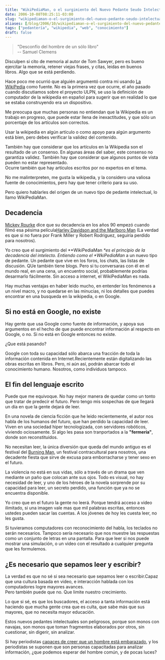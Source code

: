 ```yaml
---
title: "WikiPediaMan, o el surgimiento del Nuevo Pedante Seudo Intelectual "
date: 2006-10-08T08:25:11-03:00
slug: "wikipediaman-o-el-surgimiento-del-nuevo-pedante-seudo-intelectual"
aliases: [/blog/2006/10/wikipediaman-o-el-surgimiento-del-nuevo-pedante-seudo-intelectual.html, /2006/10/wikipediaman_o_el_surgimiento_del_nuevo.html]
tags: ["pedantería", "wikipedia", "web", "conocimiento"]
draft: false
---
```


> "Desconfío del hombre de un sólo libro"\
> -- Samuel Clemens

Disculpen si cito de memoria al autor de Tom Sawyer, pero es bueno
ejercitar la memoria, retener viejas frases, y citas, leidas en buenos
libros. Algo que se está perdiendo.

Hace poco me ocurrió que alguién argumentó contra mi usando [La
WikiPedia](http://en.wikipedia.org/) como fuente. No es la primera vez
que ocurre, el año pasado cuando discutiamos sobre el proyecto ULPN, se
uso la definición de computador de la wikipedia en español para sugerir
que en realidad lo que se estaba construyendo era un dispositivo.

Me preocupa que muchas personas no entiendan que la Wikipedia es un
trabajo en progreso, que puede estar llena de inexactitudes, y que sólo
un porcentaje de los artículos son correctos.

Usar la wikipedia en algún artículo o como apoyo para algún argumento
está bien, pero debes verificar la validez del contenido.

También hay que considerar que los artículos en la Wikipedia son el
resultado de un consenso. En algunas áreas del saber, este consenso no
garantiza validez. También hay que considerar que algunos puntos de
vista pueden no estar representado.\
Ocurre también que hay artículos escritos por no expertos en el tema.

No me malinterpreten, me gusta la wikipedia, y la considero una valiosa
fuente de conocimientos, pero hay que tener criterio para su uso.

Pero quiero hablarles del origen de un nuevo tipo de pedante
intelectual, lo llamo WikiPediaMan.

## Decadencia

[Mickey Rourke](http://www.imdb.com/name/nm0000620/) dice que su
decadencia en los años 90 empezó cuando filmó esa pésima película[Harley
Davidson and the Marlboro Man](http://www.imdb.com/title/tt0102005/) (La
verdad es que si no fuera por Frank Miller y Robert Rodriguez, seguiría
perdido para nosotros).

Yo creo que el surgimiento del **WikiPediaMan *\*es el principio de la
decadencia del intelecto. Entiendo como el \**WkiPediaMan** a un nuevo
tipo de pedante. Un pedante que vive en los foros, los chats, las listas
de discusión. QUe también tiene blogs. Pero si tu conversaras con él en
el mundo real, en una cena, un encuentro social, probablemente podrías
desarmarlo fácilmente. Sin acceso a internet, el WikiPediaMan es nada.

Hay muchas ventajas en haber leido mucho, en entender los fenómenos a un
nivel macro, y no quedarse en las minucias, ni los detalles que puedes
encontrar en una busqueda en la wikipedia, o en Google.

## Si no está en Google, no existe

Hay gente que usa Google como fuente de información, y apoya sus
argumentos en el hecho de que puede encontrar información al respecto en
Google, o no. Si no está en Google entonces no existe.

¿Que está pasando?

Google con toda su capacidad sólo abarca una fracción de toda la
información contenida en Internet.Recientemente están digitalizando las
obras escritas en libros. Pero, ni aún así, podrán abarcar todo el
conocimiento humano. Nosotros, como individuos tampoco.

## El fin del lenguaje escrito

Puede que me equivoque. No hay mejor manera de quedar como un tonto que
tratar de predecir el futuro. Pero tengo mis sospechas de que llegará un
día en que la gente dejará de leer.

En una novela de ciencia ficción que he leido recientemente, el autor
nos habla de los humanos del futuro, que han perdido la capacidad de
leer. Viven en una sociedad hiper tecnologizada, con servidores
robóticos, viviendo ociosamente. Si algo les pasa son tranportados a
la **"fermería"**, donde son reconstituidos.

No necesitan leer, la única diversión que queda del mundo antiguo es el
festival del [Burning Man](http://images.burningman.com/), un festival
contracultural para nosotros, una decadente fiesta que sirve de excusa
para emborracharse y tener sexo en el futuro.

La violencia no está en sus vidas, sólo a través de un drama que ven
mediante un paño que colocan ante sus ojos. Todo es visual, no hay
necesidad de leer, y uno de los héroes de la novela sorprende por su
capacidad para leer, un secreto perdido, una función que ya no se
encuentra disponible.

Yo creo que en el futuro la gente no leerá. Porque tendrá acceso a video
ilimitado, si una imagen vale mas que mil palabras escritas, entonces
ustedes pueden sacar las cuentas. A los jóvenes de hoy les cuesta leer,
no les gusta.

Si tuvieramos computadores con reconocimiento del habla, los teclados no
serán necesarios. Tampoco sería necesario que nos muestre las respuestas
como un conjunto de letras en una pantalla. Para que leer si nos puede
mostrar una simulación, o un video con el resultado a cualquier pregunta
que les formulemos.

## ¿Es necesario que sepamos leer y escribir? 

La verdad es que no sé si sea necesario que sepamos leer o
escribir.Capaz que una cultura basada en video, e interacción hablada
con los computadores logre mayores avances.\
Pero también puede que no. Que limite nuestro crecimiento.

Lo que si sé, es que los buscadores, el acceso a tanta información está
haciendo que mucha gente crea que es culta, que sabe más que sus
mayores, que no necesita mayor educación.

Estos nuevos pedantes intelectuales son peligrosos, porque son monos con
navajas, son monos que toman fragmentos elaborados por otros, sin
cuestionar, sin digerir, sin analizar.

Si hay periodistas [capaces de creer que un hombre está
embarazado](/2005/08/el_hombre_embarazado_y_raton_t_1.html),
y los periodistas se suponen que son personas capacitadas para analizar
información, ¿que podemos esperar del hombre común, y de pocas luces?
